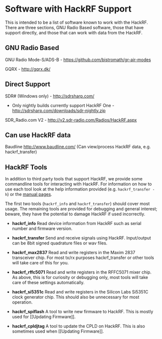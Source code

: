 # Software with HackRF Support
This is intended to be a list of software known to work with the HackRF. There are three sections, GNU Radio Based software, those that have support directly, and those that can work with data from the HackRF.

## GNU Radio Based
GNU Radio Mode-S/ADS-B - https://github.com/bistromath/gr-air-modes

GQRX - http://gqrx.dk/

## Direct Support
SDR# (Windows only) - http://sdrsharp.com/
  * Only nightly builds currently support HackRF One - http://sdrsharp.com/downloads/sdr-nightly.zip

SDR_Radio.com V2 - http://v2.sdr-radio.com/Radios/HackRF.aspx

## Can use HackRF data

Baudline http://www.baudline.com/  (Can view/process HackRF data, e.g. hackrf_transfer)

## HackRF Tools
In addition to third party tools that support HackRF, we provide some commandline tools for interacting with HackRF.  For information on how to use each tool look at the help information provided (e.g. ```hackrf_transfer -h```) or the [manual pages](http://manpages.ubuntu.com/manpages/utopic/man1/hackrf_info.1.html).

The first two tools (```hackrf_info``` and ```hackrf_transfer```) should cover most usage. The remaining tools are provided for debugging and general interest; beware, they have the potential to damage HackRF if used incorrectly.

 * **hackrf_info** Read device information from HackRF such as serial number and firmware version.

 * **hackrf_transfer** Send and receive signals using HackRF. Input/output can be 8bit signed quadrature files or wav files.

 * **hackrf_max2837** Read and write registers in the Maxim 2837 transceiver chip.  For most tx/rx purposes hackrf_transfer or other tools will take care of this for you.

 * **hackrf_rffc5071** Read and write registers in the RFFC5071 mixer chip.  As above, this is for curiosity or debugging only, most tools will take care of these settings automatically.

 * **hackrf_si5351c** Read and write registers in the Silicon Labs Si5351C clock generator chip. This should also be unnecessary for most operation.

 * **hackrf_spiflash** A tool to write new firmware to HackRF. This is mostly used for [[Updating Firmware]].

 * **hackrf_cpldjtag** A tool to update the CPLD on HackRF. This is also sometimes used when [[Updating Firmware]].